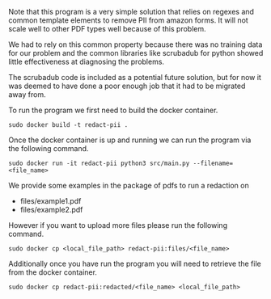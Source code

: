Note that this program is a very simple solution that relies on regexes and
common template elements to remove PII from amazon forms. It will not scale well
to other PDF types well because of this problem.

We had to rely on this common property because there was no training data for our
problem and the common libraries like scrubadub for python showed little effectiveness
at diagnosing the problems.

The scrubadub code is included as a potential future solution, but for now it
was deemed to have done a poor enough job that it had to be migrated away from.

To run the program we first need to build the docker container.
```
sudo docker build -t redact-pii .
```

Once the docker container is up and running we can run the program via the
following command.
```
sudo docker run -it redact-pii python3 src/main.py --filename=<file_name>
```

We provide some examples in the package of pdfs to run a redaction on
 - files/example1.pdf
 - files/example2.pdf

However if you want to upload more files please run the following command.
```
sudo docker cp <local_file_path> redact-pii:files/<file_name>
```

Additionally once you have run the program you will need to retrieve the file
from the docker container.

```
sudo docker cp redact-pii:redacted/<file_name> <local_file_path>
```
